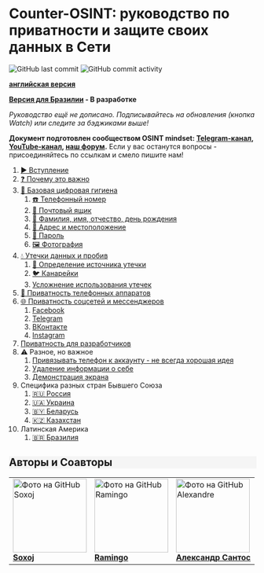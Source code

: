 # Counter-OSINT: руководство по приватности и защите своих данных в Сети

![GitHub last commit](https://img.shields.io/github/last-commit/soxoj/counter-osint-guide-ru?label=%D0%9F%D0%BE%D1%81%D0%BB%D0%B5%D0%B4%D0%BD%D0%B5%D0%B5%20%D0%BE%D0%B1%D0%BD%D0%BE%D0%B2%D0%BB%D0%B5%D0%BD%D0%B8%D0%B5)
![GitHub commit activity](https://img.shields.io/github/commit-activity/m/soxoj/counter-osint-guide-ru?color=yellow&label=%D0%A7%D0%B0%D1%81%D1%82%D0%BE%D1%82%D0%B0%20%D0%BE%D0%B1%D0%BD%D0%BE%D0%B2%D0%BB%D0%B5%D0%BD%D0%B8%D0%B9)

**[английская версия](https://github.com/soxoj/counter-osint-guide-en)**

**[Версия для Бразилии](https://github.com/alexandresantosal91/counter-osint-guide-pt-br) - В разработке**

*Руководство ещё не дописано. Подписывайтесь на обновления (кнопка Watch) или следите за бэджиками выше!*

**Документ подготовлен сообществом OSINT mindset: [Telegram-канал](https://t.me/osint_mindset), [YouTube-канал](https://www.youtube.com/@osint_mindset), [наш форум](https://t.me/+GMxoDCvLO0k0MWRi).**
Если у вас останутся вопросы - присоединяйтесь по ссылкам и смело пишите нам!

 1. [▶️ Вступление](./pages/intro.md)
 1. [❓ Почему это важно](./pages/importance.md)
 1. [🛁 Базовая цифровая гигиена](./pages/hygiene.md)
     1. [☎️ Телефонный номер](./pages/phone.md)
     1. [📧 Почтовый ящик](./pages/email.md)
     1. [📛 Фамилия, имя, отчество, день рождения](./pages/fio-birthday.md)
     1. [📍 Адрес и местоположение](./pages/location.md)
     1. [🔑 Пароль](./pages/password.md)
     1. [🖼️ Фотография](./pages/photo.md)
 1. [💧 Утечки данных и пробив](./pages/breaches.md)
     1. [🔎 Определение источника утечки](./pages/breach-detection.md)
     1. [🐦 Канарейки](./pages/canary-tokens.md)
     1. [Усложнение использования утечек](./pages/making-breaches-useless.md)
 1. [📱 Приватность телефонных аппаратов](./pages/mobile-apps-privacy.md)
 1. [🌐 Приватность соцсетей и мессенджеров](./pages/platforms.md)
     1. [Facebook](./pages/facebook.md)
     1. [Telegram](./pages/telegram.md)
     1. [ВКонтакте](./pages/vkontakte.md)
     1. [Instagram](./pages/instagram.md)
 1. [Приватность для разработчиков](./pages/development.md)
 1. ⚠️ Разное, но важное
     1. [Привязывать телефон к аккаунту - не всегда хорошая идея](./pages/2fa.md)
     1. [Удаление информации о себе](./pages/deleteme.md)
     1. [Демонстрация экрана](./pages/screen-sharing.md)
 1. Специфика разных стран Бывшего Союза
     1. [🇷🇺 Россия](./pages/russia.md)
     1. [🇺🇦 Украина](./pages/ukraine.md)
     1. [🇧🇾 Беларусь](./pages/belarus.md)
     1. [🇰🇿 Казахстан](./pages/kazakhstan.md)
1. Латинская Америка
     1. [🇧🇷 Бразилия](https://github.com/alexandresantosal91/counter-osint-guide-pt-br)

<h2 style="background-color: #F5F5F5;">Авторы и Соавторы</h2>

<table>
  <tr>
    <td>
      <a href="https://github.com/soxoj">
        <img src="https://avatars.githubusercontent.com/u/31013580?v=4" alt="Фото на GitHub Soxoj" width="150px"/>
        <br><b>Soxoj</b>
      </a>
    </td>
    <td>
      <a href="https://github.com/SOsintOps">
        <img src="https://avatars.githubusercontent.com/u/28706121?v=4" alt="Фото на GitHub Ramingo" width="150px"/>
        <br><b>Ramingo</b>
      </a>
    </td>
    <td>
      <a href="https://github.com/alexandresantosal91">
        <img src="https://avatars.githubusercontent.com/u/122564125?s=400&u=89b5e90a309d06830dcac867a6a5a8e2940ff693&v=4" alt="Фото на GitHub Alexandre" width="150px"/>
        <br><b>Александр Сантос</b>
      </a>
    </td>
  </tr>
</table>   
